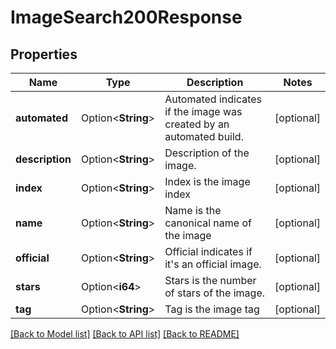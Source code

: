 # ImageSearch200Response

## Properties

Name | Type | Description | Notes
------------ | ------------- | ------------- | -------------
**automated** | Option<**String**> | Automated indicates if the image was created by an automated build. | [optional]
**description** | Option<**String**> | Description of the image. | [optional]
**index** | Option<**String**> | Index is the image index | [optional]
**name** | Option<**String**> | Name is the canonical name of the image | [optional]
**official** | Option<**String**> | Official indicates if it's an official image. | [optional]
**stars** | Option<**i64**> | Stars is the number of stars of the image. | [optional]
**tag** | Option<**String**> | Tag is the image tag | [optional]

[[Back to Model list]](../README.md#documentation-for-models) [[Back to API list]](../README.md#documentation-for-api-endpoints) [[Back to README]](../README.md)


